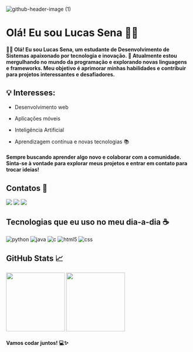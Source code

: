 ![github-header-image (1)](https://github.com/user-attachments/assets/4d5053ec-bd9c-4d50-8501-93b0814dcfe5)

# Olá! Eu sou Lucas Sena 👋🏼

#### 👋🏼 Olá! Eu sou Lucas Sena, um estudante de Desenvolvimento de Sistemas apaixonado por tecnologia e inovação. 🚀 Atualmente estou mergulhando no mundo da programação e explorando novas linguagens e frameworks. Meu objetivo é aprimorar minhas habilidades e contribuir para projetos interessantes e desafiadores.

## 💡 Interesses:

- Desenvolvimento web

- Aplicações móveis

- Inteligência Artificial

- Aprendizagem contínua e novas tecnologias 📚 

#### Sempre buscando aprender algo novo e colaborar com a comunidade. Sinta-se à vontade para explorar meus projetos e entrar em contato para trocar ideias!


## Contatos 📧
<div>
 
  <a href="https://www.linkedin.com/in/lucas-sena-36164729b/" target="_blank"><img src="https://img.shields.io/badge/LinkedIn-0077B5?style=for-the-badge&logo=linkedin&logoColor=white" target="_blank"></a>
  <a href="mailto:lucasena.dev@gmail.com" target="_blank"><img src="https://img.shields.io/badge/Gmail-D14836?style=for-the-badge&logo=gmail&logoColor=white" target="_blank"></a>
  <a href="https://www.instagram.com/iamlucasena/" target="_blank"><img src="https://img.shields.io/badge/Instagram-E4405F?style=for-the-badge&logo=instagram&logoColor=white" target="_blank"></a>
  
</div>


##  Tecnologias que eu uso no meu dia-a-dia ☕

![python](https://img.shields.io/badge/Python-3776AB?style=for-the-badge&logo=python&logoColor=white) ![java](https://img.shields.io/badge/Java-ED8B00?style=for-the-badge&logo=openjdk&logoColor=white) ![c](https://img.shields.io/badge/C-00599C?style=for-the-badge&logo=c&logoColor=white) ![html5](https://img.shields.io/badge/HTML-239120?style=for-the-badge&logo=html5&logoColor=white) ![css](https://img.shields.io/badge/CSS-239120?&style=for-the-badge&logo=css3&logoColor=white)

## GitHub Stats 📈

<img height="160em" src="https://github-readme-stats.vercel.app/api?username=01Lucasena&show_icons=true&theme=onedark"> <img height="160em" src="https://github-readme-stats.vercel.app/api/top-langs/?username=01Lucasena&show_progress=true&theme=onedark">

#### Vamos codar juntos! 💻✨
